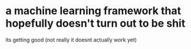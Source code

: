 # a machine learning framework that hopefully doesn't turn out to be shit


its getting good
(not really it doesnt actually work yet)